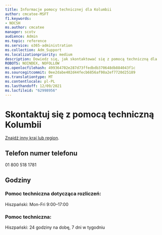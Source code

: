 ```yaml
---
title: Informacje pomocy technicznej dla Kolumbii
author: cmcatee-MSFT
f1.keywords:
- NOCSH
ms.author: cmcatee
manager: scotv
audience: Admin
ms.topic: reference
ms.service: o365-administration
ms.collection: Adm_Support
ms.localizationpriority: medium
description: Dowiedz się, jak skontaktować się z pomocą techniczną dla swojego kraju lub regionu.
ROBOTS: NOINDEX, NOFOLLOW
ms.openlocfilehash: 499364702e287d73ffedbdb370648db884043f1c
ms.sourcegitcommit: 0ee2dabe402d44fecb6856af98a2ef7720d25189
ms.translationtype: MT
ms.contentlocale: pl-PL
ms.lasthandoff: 12/09/2021
ms.locfileid: "62998956"
---
```

# <a name="contact-support-for-colombia"></a>Skontaktuj się z pomocą techniczną Kolumbii

[Znajdź inny kraj lub region](../get-help-support.md).

## <a name="phone-number"></a>Telefon numer telefonu
01 800 518 1781

## <a name="hours"></a>Godziny
### <a name="billing-support"></a>Pomoc techniczna dotycząca rozliczeń:

Hiszpański: Mon-Fri 9:00–17:00

### <a name="technical-support"></a>Pomoc techniczna:

Hiszpański: 24 godziny na dobę, 7 dni w tygodniu
